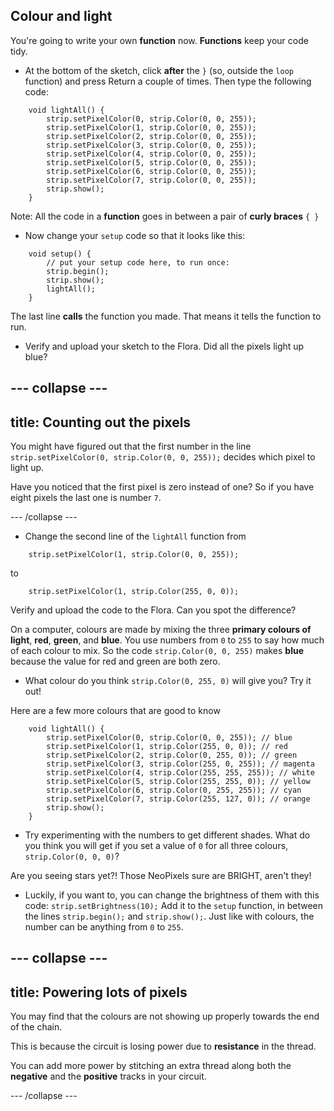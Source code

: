 ## Colour and light

You're going to write your own **function** now. **Functions** keep your code tidy. 

+ At the bottom of the sketch, click **after** the `}` \(so, outside the `loop` function\) and press Return a couple of times. Then type the following code:

``` 
    void lightAll() {
        strip.setPixelColor(0, strip.Color(0, 0, 255));
        strip.setPixelColor(1, strip.Color(0, 0, 255));
        strip.setPixelColor(2, strip.Color(0, 0, 255));
        strip.setPixelColor(3, strip.Color(0, 0, 255));
        strip.setPixelColor(4, strip.Color(0, 0, 255));
        strip.setPixelColor(5, strip.Color(0, 0, 255));
        strip.setPixelColor(6, strip.Color(0, 0, 255));
        strip.setPixelColor(7, strip.Color(0, 0, 255));
        strip.show();
    }
```

Note: All the code in a **function** goes in between a pair of **curly braces** `{ }`

+ Now change your `setup` code so that it looks like this:

``` 
    void setup() {
        // put your setup code here, to run once:
        strip.begin();
        strip.show();
        lightAll();
    }
```

The last line **calls** the function you made. That means it tells the function to run.

+ Verify and upload your sketch to the Flora. Did all the pixels light up blue?

--- collapse ---
---
title: Counting out the pixels
---

You might have figured out that the first number in the line `strip.setPixelColor(0, strip.Color(0, 0, 255));` decides which pixel to light up. 

Have you noticed that the first pixel is zero instead of one? So if you have eight pixels the last one is number `7`.

--- /collapse ---

+ Change the second line of the `lightAll` function from

```
    strip.setPixelColor(1, strip.Color(0, 0, 255));
``` 

to

```
    strip.setPixelColor(1, strip.Color(255, 0, 0));
``` 

Verify and upload the code to the Flora. Can you spot the difference?

On a computer, colours are made by mixing the three **primary colours of light**, **red**, **green**, and **blue**. You use numbers from `0` to `255` to say how much of each colour to mix. So the code `strip.Color(0, 0, 255)` makes **blue** because the value for red and green are both zero. 

+ What colour do you think `strip.Color(0, 255, 0)` will give you? Try it out!

Here are a few more colours that are good to know

```
    void lightAll() {
        strip.setPixelColor(0, strip.Color(0, 0, 255)); // blue
        strip.setPixelColor(1, strip.Color(255, 0, 0)); // red
        strip.setPixelColor(2, strip.Color(0, 255, 0)); // green
        strip.setPixelColor(3, strip.Color(255, 0, 255)); // magenta
        strip.setPixelColor(4, strip.Color(255, 255, 255)); // white
        strip.setPixelColor(5, strip.Color(255, 255, 0)); // yellow
        strip.setPixelColor(6, strip.Color(0, 255, 255)); // cyan
        strip.setPixelColor(7, strip.Color(255, 127, 0)); // orange
        strip.show();
    }
``` 
    
+ Try experimenting with the numbers to get different shades. What do you think you will get if you set a value of `0` for all three colours, `strip.Color(0, 0, 0)`? 

Are you seeing stars yet?! Those NeoPixels sure are BRIGHT, aren't they! 

+ Luckily, if you want to, you can change the brightness of them with this code: `strip.setBrightness(10);` Add it to the `setup` function, in between the lines `strip.begin();` and `strip.show();`. Just like with colours, the number can be anything from `0` to `255`.

--- collapse ---
---
title: Powering lots of pixels
---

You may find that the colours are not showing up properly towards the end of the chain. 

This is because the circuit is losing power due to **resistance** in the thread. 

You can add more power by stitching an extra thread along both the **negative** and the **positive** tracks in your circuit.

--- /collapse ---
